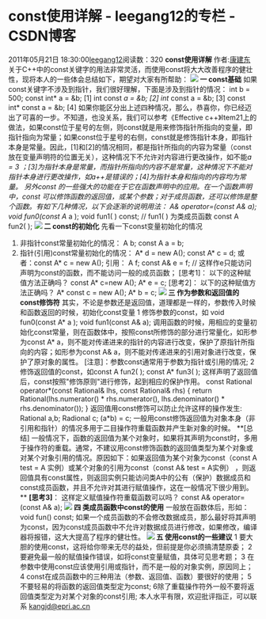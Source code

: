 # const使用详解 - leegang12的专栏 - CSDN博客
2011年05月21日 18:30:00[leegang12](https://me.csdn.net/leegang12)阅读数：320
**const使用详解**
作者:[康建东](mailto:kangjd@epri.ac.cn)
关于C++中的const关键字的用法非常灵活，而使用const将大大改善程序的健壮性，现将本人的一些体会总结如下，期望对大家有所帮助：
**![](http://writeblog.csdn.net/image/paragraph.gif) 一 const基础**
如果const关键字不涉及到指针，我们很好理解，下面是涉及到指针的情况： 
int b = 500;
const int* a = &b; 			[1]
int const *a = &b;			[2]
int* const a = &b;			[3]
const int* const a = &b;	[4]
如果你能区分出上述四种情况，那么，恭喜你，你已经迈出了可喜的一步。不知道，也没关系，我们可以参考《Effective c++》Item21上的做法，如果const位于星号的左侧，则const就是用来修饰指针所指向的变量，即指针指向为常量；如果const位于星号的右侧，const就是修饰指针本身，即指针本身是常量。因此，[1]和[2]的情况相同，都是指针所指向的内容为常量（const放在变量声明符的位置无关），这种情况下不允许对内容进行更改操作，如不能*a = 3 ；[3]为指针本身是常量，而指针所指向的内容不是常量，这种情况下不能对指针本身进行更改操作，如a++是错误的；[4]为指针本身和指向的内容均为常量。
另外const 的一些强大的功能在于它在函数声明中的应用。在一个函数声明中，const 可以修饰函数的返回值，或某个参数；对于成员函数，还可以修饰是整个函数。有如下几种情况，以下会逐渐的说明用法：
A& operator=(const A& a);
void fun0(const A* a ); 
void fun1( ) const;    // fun1( ) 为类成员函数
const A fun2( );
**![](http://writeblog.csdn.net/image/paragraph.gif) 二 const的初始化**
先看一下const变量初始化的情况
1) 非指针const常量初始化的情况：
A b;
const A a = b;
2) 指针(引用)const常量初始化的情况：
A* d = new A();
	const A* c = d;
或者：const A* c = new A();
引用：
	A f;
	const A& e = f;   // 这样作e只能访问声明为const的函数，而不能访问一般的成员函数；
[思考1]： 以下的这种赋值方法正确吗？
const A* c=new A();
A* e = c;
[思考2]： 以下的这种赋值方法正确吗？
A* const c = new A();
A* b = c;
**![](http://writeblog.csdn.net/image/paragraph.gif) 三 作为参数和返回值的const修饰符**
其实，不论是参数还是返回值，道理都是一样的，参数传入时候和函数返回的时候，初始化const变量
1 修饰参数的const，如 void fun0(const A* a ); void fun1(const A& a);
调用函数的时候，用相应的变量初始化const常量，则在函数体中，按照const所修饰的部分进行常量化，如形参为const A* a，则不能对传递进来的指针的内容进行改变，保护了原指针所指向的内容；如形参为const A& a，则不能对传递进来的引用对象进行改变，保护了原对象的属性。
[注意]：参数const通常用于参数为指针或引用的情况;
2 修饰返回值的const，如const A fun2( ); const A* fun3( );
这样声明了返回值后，const按照"修饰原则"进行修饰，起到相应的保护作用。
const Rational operator*(const Rational& lhs, const Rational& rhs)
{
return Rational(lhs.numerator() * rhs.numerator(),
lhs.denominator() * rhs.denominator());
}
返回值用const修饰可以防止允许这样的操作发生:
Rational a,b;
Radional c;
(a*b) = c;
一般用const修饰返回值为对象本身（非引用和指针）的情况多用于二目操作符重载函数并产生新对象的时候。
**[总结] 一般情况下，函数的返回值为某个对象时，如果将其声明为const时，多用于操作符的重载。通常，不建议用const修饰函数的返回值类型为某个对象或对某个对象引用的情况。原因如下：如果返回值为某个对象为const（const A test = A 实例）或某个对象的引用为const（const A& test = A实例） ，则返回值具有const属性，则返回实例只能访问类A中的公有（保护）数据成员和const成员函数，并且不允许对其进行赋值操作，这在一般情况下很少用到。 **
**[思考3]**： 这样定义赋值操作符重载函数可以吗？
const A& operator=(const A& a);
**![](http://writeblog.csdn.net/image/paragraph.gif) 四 类成员函数中const的使用**
一般放在函数体后，形如：void fun() const;
如果一个成员函数的不会修改数据成员，那么最好将其声明为const，因为const成员函数中不允许对数据成员进行修改，如果修改，编译器将报错，这大大提高了程序的健壮性。 
**![](http://writeblog.csdn.net/image/paragraph.gif) 五 使用const的一些建议**
1 要大胆的使用const，这将给你带来无尽的益处，但前提是你必须搞清楚原委；
2 要避免最一般的赋值操作错误，如将const变量赋值，具体可见思考题；
3 在参数中使用const应该使用引用或指针，而不是一般的对象实例，原因同上；
4 const在成员函数中的三种用法（参数、返回值、函数）要很好的使用；
5 不要轻易的将函数的返回值类型定为const;
6除了重载操作符外一般不要将返回值类型定为对某个对象的const引用;
本人水平有限，欢迎批评指正，可以联系 kangjd@epri.ac.cn
